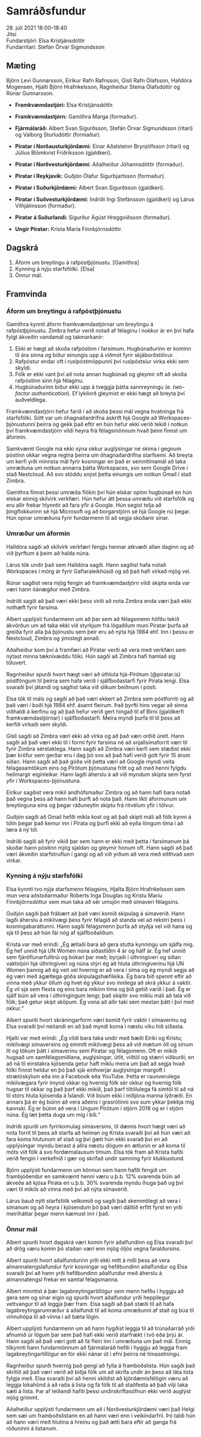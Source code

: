 # Samráðsfundur

28\. júlí 2021 18:00–18:40  
Jitsi  
Fundarstjóri: Elsa Kristjánsdóttir  
Fundarritari: Stefán Örvar Sigmundsson

## Mæting

Björn Leví Gunnarsson, Eiríkur Rafn Rafnsson, Gísli Rafn Ólafsson, Halldóra Mogensen, Hjalti Björn Hrafnkelsson, Ragnheiður Steina Ólafsdóttir og Rúnar Gunnarsson.

* **Framkvæmdastjóri:** Elsa Kristjánsdóttir.


* **Framkvæmdastjórn:** Gamithra Marga (formaður).
* **Fjármálaráð:** Albert Svan Sigurðsson, Stefán Örvar Sigmundsson (ritari) og Valborg Sturludóttir (formaður).


* **Píratar í Norðausturkjördæmi:** Einar Aðalsteinn Brynjólfsson (ritari) og Júlíus Blómkvist Friðriksson (gjaldkeri).
* **Píratar í Norðvesturkjördæmi:** Aðalheiður Jóhannsdóttir (formaður).
* **Píratar í Reykjavík:** Guðjón Ólafur Sigurbjartsson (formaður).
* **Píratar í Suðurkjördæmi:** Albert Svan Sigurðsson (gjaldkeri).
* **Píratar í Suðvesturkjördæmi:** Indriði Ingi Stefánsson (gjaldkeri) og Lárus Vilhjálmsson (formaður).


* **Píratar á Suðurlandi:** Sigurður Ágúst Hreggviðsson (formaður).


* **Ungir Píratar:** Krista María Finnbjörnsdóttir.

## Dagskrá

1. Áform um breytingu á rafpóstþjónustu. [Gamithra]
2. Kynning á nýju starfsfólki. [Elsa]
3. Önnur mál.

## Framvinda

### Áform um breytingu á rafpóstþjónustu

Gamithra kynnti áform framkvæmdastjórnar um breytingu á rafpóstþjónustu. Zimbra hefur verið notað af félaginu í nokkur ár en því hafa fylgt ákveðin vandamál og takmarkanir:

1. Ekki er hægt að skoða rafpóstinn í farsímum. Hugbúnaðurinn er kominn til ára sinna og bíður einungis upp á viðmót fyrir skjáborðstölvur.
2. Rafpóstur endar oft í ruslpóstmöppunni því ruslpóstsíur virka ekki sem skyldi.
3. Fólk er ekki vant því að nota annan hugbúnað og gleymir oft að skoða rafpóstinn sinn hjá félaginu.
4. Hugbúnaðurinn bíður ekki upp á tveggja þátta sannreyningu (e. *two-factor authentication*). Ef lykilorð gleymist er ekki hægt að breyta því auðveldlega.

Framkvæmdastjórn hefur farið í að skoða þessi mál vegna hvatninga frá starfsfólki. Sótt var um óhagnaðardrifna áskrift hjá Google að Workspaces-þjónustunni þeirra og gekk það eftir en hún hefur ekki verið tekið í notkun því framkvæmdastjórn vildi heyra frá félagsmönnum hvað þeim finnst um áformin.

Samkvæmt Google má ekki sýna okkur auglýsingar né skima í gegnum póstinn okkar vegna reglna þeirra um óhagnaðardrifna starfsemi. Að breyta um kerfi yrði minnsta mál fyrir kosningar en það er seinnitímamál að taka umræðuna um notkun annarra þátta Workspaces, svo sem Google Drive í stað Nextcloud. Að svo stöddu snýst þetta einungis um notkun Gmail í stað Zimbra.

Gamithra finnst þessi umræða flókin því hún elskar opinn hugbúnað en hún elskar einnig skilvirk verkfæri. Hún hefur átt þessa umræðu við starfsfólk og eru allir frekar hlynntir að fara yfir á Google. Hún segist telja að þingflokkurinn sé hjá Microsoft og að borgarstjórn sé hjá Google nú þegar. Hún opnar umræðuna fyrir fundarmenn til að segja skoðanir sínar.

### Umræður um áformin

Halldóra sagði að skilvirk verkfæri fengju hennar atkvæði allan daginn og að við þyrftum á þeim að halda núna.

Lárus tók undir það sem Halldóra sagði. Hann sagðist hafa notað Workspaces í mörg ár fyrir Gaflaraleikhúsið og að það hafi virkað mjög vel.

Rúnar sagðist vera mjög fengin að framkvæmdastjórn vildi skipta enda var væri hann óánægður með Zimbra.

Indriði sagði að það væri ekki þess virði að nota Zimbra enda væri það ekki nothæft fyrir farsíma.

Albert upplýsti fundarmenn um að þar sem að félagsmenn höfðu tekið ákvörðun um að taka ekki við styrkjum frá lögaðilum muni Píratar þurfa að greiða fyrir alla þá þjónustu sem þeir eru að nýta hjá 1984 ehf. Inn í þessu er Nextcloud, Zimbra og ýmislegt annað.

Aðalheiður kom því á framfæri að Píratar verði að vera með verkfæri sem nýtast minna tæknivæddu fólki. Hún sagði að Zimbra hafi hamlað sig töluvert.

Ragnheiður spurði hvort hægt væri að úthluta hjá-Pírötum (@piratar.is) póstföngum til þeirra sem hafa verið í sjálfboðastarfi fyrir Pírata lengi. Elsa svaraði því játandi og sagðist taka við slíkum beiðnum í pósti.

Elsa tók til máls og sagði að það væri ekkert að Zimbra sem póstforriti og að það væri í boði hjá 1984 ehf. ásamt fleirum. Það þyrfti hins vegar að sinna viðhaldi á kerfinu og að það hefur verið gert hingað til af Birni (gjaldkerfi framkvæmdastjórnar) í sjálfboðastarfi. Meira myndi þurfa til til þess að kerfið virkaði sem skyldi.

Gísli sagði að Zimbra væri ekki að virka og að það væri orðið úrelt. Hann sagði að það væri ekki til í formi fyrir farsíma né að snjallsímaforrit væri til fyrir Zimbra sérstaklega. Hann sagði að Zimbra væri kerfi sem stæðist ekki þær kröfur sem gerðar eru í dag þó svo að það hafi verið gott fyrir 15 árum síðan. Hann sagði að það góða við þetta væri að Google myndi veita félagasamtökum eins og Pírötum þjónustuna frítt og að með henni fylgdu heilmargir eiginleikar. Hann lagði áherslu á að við myndum skipta sem fyrst yfir í Workspaces-þjónustuna.

Eiríkur sagðist vera mikil andhófsmaður Zimbra og að hann hafi bara notað það vegna þess að hann hafi þurft að nota það. Hann líkti áformunum um breytinguna eins og þegar ráðuneytin skiptu frá ritvélum yfir í tölvur.

Guðjón sagði að Gmail hefði mikla kost og að það skipti máli að fólk kynni á tólin þegar það kemur inn í Pírata og þurfi ekki að eyða löngum tíma í að læra á ný tól.

Indriði sagði að fyrir vikið þar sem hann er ekki með þetta í farsímanum þá skoðar hann póstinn mjög sjaldan og gleymir honum oft. Hann sagði að það væri ákveðin starfstruflun í gangi og að við yrðum að vera með eitthvað sem virkar.

### Kynning á nýju starfsfólki

Elsa kynnti tvo nýja starfsmenn félagsins, Hjalta Björn Hrafnkelsson sem mun vera aðstoðarmaður Róberts Inga Douglas og Kristu Maríu Finnbjörnsdóttur sem mun taka að sér umsjón með símaveri félagsins.

Guðjón sagði það frábært að það væri komið skipulag á símaverið. Hann lagði áherslu á mikilvægi þess fyrir félagið að standa vel að rekstri þess í kosningabaráttunni. Hann sagði félagsmenn þurfa að styðja vel við hana og sjá til þess að hún fái nóg af sjálfboðaliðum.

Krista var með erindi: „Ég ætlaði bara að gera stutta kynningu um sjálfa mig. Ég hef unnið hjá UN Women núna síðastliðin 4 ár og hálf ár. Ég hef unnið sem fjáröflunarfulltrúi og bókari þar með; byrjaði í úthringiveri og síðan vaktstjóri hjá úthringiveri og núna stýri ég að hluta úthringiverinu hjá UN Women þannig að ég veit vel hvernig er að vera í síma og ég myndi segja að ég væri með ágætlega góða skipulagshæfileika. Ég bara bíð spennt eftir að vinna með ykkur öllum og hvet ég ykkur svo innilega að skrá ykkur á vaktir. Ég vil sjá sem flesta og eins bara mikinn tíma og þið getið varið í það. Ég er sjálf búin að vera í úthringingum lengi; það skiptir svo miklu máli að tala við fólk; það getur skipt sköpum. Ég vona að allir taki sem mestan þátt í því með okkur.“

Albert spurði hvort skráningarform væri komið fyrir vaktir í símaverinu og Elsa svaraði því neitandi en að það myndi koma í næstu viku hið síðasta.

Hjalti var með erindi: „Ég vildi bara taka undir með bæði Eiríki og Kristu; mikilvægi símaversins og einmitt mikilvægi þess að við mætum öll og sínum lit og tökum þátt í símaverinu sem Píratar og félagsmenn. Oft er mikið hugsað um samfélagsmiðlana, auglýsingar, útlit, viðtöl og stærri viðburði; en að ná til einstakra kjósenda getur haft miklu meira um það að segja hvað fólki finnst heldur en þó það sjái einhverjar auglýsingar margoft í strætóskýlum eða inn á Facebook eða YouTube. Þetta er raunverulega mikilvægara fyrir ímynd okkar og hvernig fólk sér okkur og hvernig fólk hugsar til okkar og það þarf ekki mikið, það þarf tiltölulega fá símtöl til að ná til stórs hluta kjósenda á Íslandi. Við búum ekki í milljóna manna lýðræði. En annars þá er ég búinn að vera aðeins í grasrótinni svo sum ykkar þekkja mig kannski. Ég er búinn að vera í Ungum Pírötum í stjórn 2018 og er í stjórn núna. Ég læt þetta duga um mig í bili.“

Indriði spurði um fyrirkomulag símaversins, til dæmis hvort hægt væri að nota forrit til þess að starfa að heiman og Krista svaraði því að hún væri að fara koma hlutunum af stað og því gæti hún ekki svarað því en að upplýsingar myndu berast á allra næstu dögum en ætlunin er að koma til móts við fólk á svo fordæmalausum tímum. Elsa tók fram að Krista hafði verið fengin í verkefnið í gær og skrifað undir samning fyrir klukkustund.

Björn upplýsti fundarmenn um könnun sem hann hafði fengið um frambjóðendur en samkvæmt henni væru u.þ.b. 12% svarenda búin að ákveða að kjósa Pírata en u.þ.b. 30% svarenda myndu íhuga það og því væri til mikils að vinna með því að nýta símaverið.

Lárus bauð nýtt starfsfólk velkomið og sagði það skemmtilegt að vera í símanum og að heyra í kjósendum þó það væri dálítið erfitt fyrst en yrði meiriháttar þegar menn kæmust inn í það.

### Önnur mál

Albert spurði hvort dagskrá væri komin fyrir aðalfundinn og Elsa svaraði því að drög væru komin þó staðan væri enn mjög óljós vegna faraldursins.

Albert spurði hvort aðalfundurinn yrði ekki mitt á milli þess að vera almannatengslafundur fyrir kosningar og hefðbundinn aðalfundur og Elsa svaraði því að hann yrði hefðbundinn aðalfundur með áherslu á almannatengsl frekar en samtal félagsmanna.

Albert minntist á þær lagabreytingartillögur sem menn hefðu í hyggju að gera sem og sínar eigin og spurði hvort aðalfundur yrði heppilegur vettvangur til að leggja þær fram. Elsa sagði að það stæði til að hafa lagabreytingarumræður á aðalfundi til að koma umræðunni af stað og búa til vinnuhópa til að vinna í að bæta lögin.

Albert upplýsti fundarmenn um að hann hygðist leggja til að trúnaðarráð yrði afnumið úr lögum þar sem það hafi ekki verið starfrækt í tvö eða þrjú ár. Hann sagði að það væri gott að fá fleiri inn í umræðuna um það mál. Einnig tilkynnti hann fundarmönnum að fjármálaráð hefði í hyggju að leggja fram lagabreytingartillögur en fór ekki nánar út í efni þeirra né tímasetningu.

Ragnheiður spurði hvernig það gengi að fylla á framboðslista. Hún sagði það skrítið að það væri verið að biðja fólk um að skrifa undir án þess að láta lista fylgja með. Elsa svaraði því að henni skildist að kjördæmisfélögin væru að leggja lokahönd á að raða á lista og fá fólk til að staðfesta að það vilji taka sæti á lista. Þar af leiðandi hafði þessi undirskriftasöfnun ekki verið auglýst mjög grimmt.

Aðalheiður upplýsti fundarmenn um að í Norðvesturkjördæmi væri það Helgi sem sæi um framboðslistann en að hann væri enn í veikindarfríi. Þó taldi hún að hann væri með hlutina á hreinu og það ætti bara eftir að ganga frá röðuninni á listanum.
